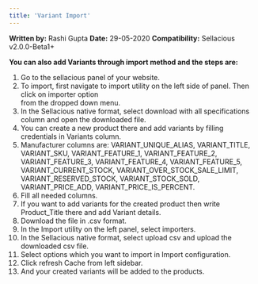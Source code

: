```yaml
---
title: 'Variant Import'
---
```


**Written by:** Rashi Gupta
**Date:** 29-05-2020
**Compatibility:** Sellacious v2.0.0-Beta1+

**You can also add Variants through import method and the steps are:**

1. Go to the sellacious panel of your website.
2. To import, first navigate to import utility on the left side of panel. Then click on importer option  
  from  the dropped down menu.
3. In the Sellacious native format, select download with all specifications column and open the 
  downloaded file.
4. You can create a new product there and add variants by filling credentials in 
  Variants column.
5. Manufacturer columns are: VARIANT_UNIQUE_ALIAS, VARIANT_TITLE, VARIANT_SKU,
   VARIANT_FEATURE_1, VARIANT_FEATURE_2, VARIANT_FEATURE_3, VARIANT_FEATURE_4, VARIANT_FEATURE_5, 
   VARIANT_CURRENT_STOCK, VARIANT_OVER_STOCK_SALE_LIMIT, VARIANT_RESERVED_STOCK, VARIANT_STOCK_SOLD, 
   VARIANT_PRICE_ADD, VARIANT_PRICE_IS_PERCENT.
6. Fill all needed columns.
7. If you want to add variants for the created product then write Product_Title there 
   and add Variant details.
8. Download the file in .csv format.
9. In the Import utility on the left panel, select importers.
10. In the Sellacious native format, select upload csv and upload the downloaded csv file.
11. Select options which you want to import in Import configuration.
12. Click refresh Cache from left sidebar.
13. And your created variants will be added to the products.